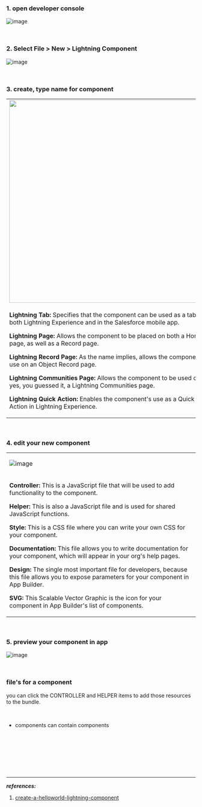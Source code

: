 ### 1. open developer console

![image](https://user-images.githubusercontent.com/63545175/169679382-41e48abc-bd73-4867-bd44-c8374c1b8af4.png)


<br/>


### 2. Select File > New > Lightning Component

![image](https://user-images.githubusercontent.com/63545175/169679387-4516fd76-d301-4841-9545-23e95b4bdb0a.png)


<br/>


### 3.  create, type name for component
<table>
<tr>
<td>  
 
<img src="https://user-images.githubusercontent.com/63545175/169679416-061b5281-5292-4e59-a2aa-6785790c30fd.png" width="540px">

</td>
</tr>  
<tr>  
<td>


<b>Lightning Tab:</b> Specifies that the component can be used as a tab in both Lightning Experience and in the Salesforce mobile app.

<b>Lightning Page:</b> Allows the component to be placed on both a Home page, as well as a Record page.

<b>Lightning Record Page:</b> As the name implies, allows the component's use on an Object Record page.

<b>Lightning Communities Page:</b> Allows the component to be used on, yes, you guessed it, a Lightning Communities page.

<b>Lightning Quick Action:</b> Enables the component's use as a Quick Action in Lightning Experience.
  
</td>  
</tr>
</table>


<br/>


### 4. edit your new component
<table>
<tr>
<td>
  
![image](https://user-images.githubusercontent.com/63545175/169679434-7e5e5d58-409e-4e1f-9488-ef802edba834.png)
</td>
</tr>
<tr>
<td>

<b>Controller:</b> This is a JavaScript file that will be used to add functionality to the component.

<b>Helper:</b> This is also a JavaScript file and is used for shared JavaScript functions.

<b>Style:</b> This is a CSS file where you can write your own CSS for your component.

<b>Documentation:</b> This file allows you to write documentation for your component, which will appear in your org's help pages.

<b>Design:</b> The single most important file for developers, because this file allows you to expose parameters for your component in App Builder.

<b>SVG:</b> This Scalable Vector Graphic is the icon for your component in App Builder's list of components.
  
</td>  
</tr>
</table>

<br/>


### 5. preview your component in app

![image](https://user-images.githubusercontent.com/63545175/169679441-de98193a-9fb1-4bcc-a394-f7cb4b17a0ee.png)


<br/>


### file's for a component

you can click the CONTROLLER and HELPER items to add those resources to the bundle.



<br/>

- components can contain components




<br/>


<br/>


<br/>


<br/>


<br/>


<br/>


--- 

***references:***

1. [create-a-helloworld-lightning-component](https://trailhead.salesforce.com/en/content/learn/projects/workshop-lightning-programmatic/create-a-helloworld-lightning-component)



